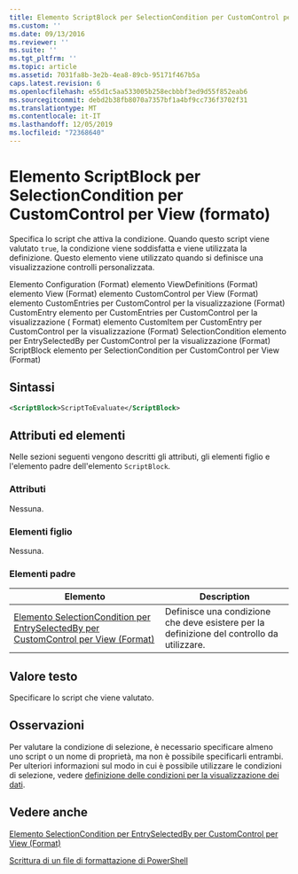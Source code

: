 ```yaml
---
title: Elemento ScriptBlock per SelectionCondition per CustomControl per View (Format) | Microsoft Docs
ms.custom: ''
ms.date: 09/13/2016
ms.reviewer: ''
ms.suite: ''
ms.tgt_pltfrm: ''
ms.topic: article
ms.assetid: 7031fa8b-3e2b-4ea8-89cb-95171f467b5a
caps.latest.revision: 6
ms.openlocfilehash: e55d1c5aa533005b258ecbbbf3ed9d55f852eab6
ms.sourcegitcommit: debd2b38fb8070a7357bf1a4bf9cc736f3702f31
ms.translationtype: MT
ms.contentlocale: it-IT
ms.lasthandoff: 12/05/2019
ms.locfileid: "72368640"
---
```

# <a name="scriptblock-element-for-selectioncondition-for-customcontrol-for-view-format"></a>Elemento ScriptBlock per SelectionCondition per CustomControl per View (formato)

Specifica lo script che attiva la condizione. Quando questo script viene valutato `true`, la condizione viene soddisfatta e viene utilizzata la definizione. Questo elemento viene utilizzato quando si definisce una visualizzazione controlli personalizzata.

Elemento Configuration (Format) elemento ViewDefinitions (Format) elemento View (Format) elemento CustomControl per View (Format) elemento CustomEntries per CustomControl per la visualizzazione (Format) CustomEntry elemento per CustomEntries per CustomControl per la visualizzazione ( Format) elemento CustomItem per CustomEntry per CustomControl per la visualizzazione (Format) SelectionCondition elemento per EntrySelectedBy per CustomControl per la visualizzazione (Format) ScriptBlock elemento per SelectionCondition per CustomControl per View (Format)

## <a name="syntax"></a>Sintassi

```xml
<ScriptBlock>ScriptToEvaluate</ScriptBlock>
```

## <a name="attributes-and-elements"></a>Attributi ed elementi

Nelle sezioni seguenti vengono descritti gli attributi, gli elementi figlio e l'elemento padre dell'elemento `ScriptBlock`.

### <a name="attributes"></a>Attributi

Nessuna.

### <a name="child-elements"></a>Elementi figlio

Nessuna.

### <a name="parent-elements"></a>Elementi padre

|Elemento|Description|
|-------------|-----------------|
|[Elemento SelectionCondition per EntrySelectedBy per CustomControl per View (Format)](./selectioncondition-element-for-entryselectedby-for-customcontrol-format.md)|Definisce una condizione che deve esistere per la definizione del controllo da utilizzare.|

## <a name="text-value"></a>Valore testo

Specificare lo script che viene valutato.

## <a name="remarks"></a>Osservazioni

Per valutare la condizione di selezione, è necessario specificare almeno uno script o un nome di proprietà, ma non è possibile specificarli entrambi. Per ulteriori informazioni sul modo in cui è possibile utilizzare le condizioni di selezione, vedere [definizione delle condizioni per la visualizzazione dei dati](./defining-conditions-for-displaying-data.md).

## <a name="see-also"></a>Vedere anche

[Elemento SelectionCondition per EntrySelectedBy per CustomControl per View (Format)](./selectioncondition-element-for-entryselectedby-for-customcontrol-format.md)

[Scrittura di un file di formattazione di PowerShell](./writing-a-powershell-formatting-file.md)
